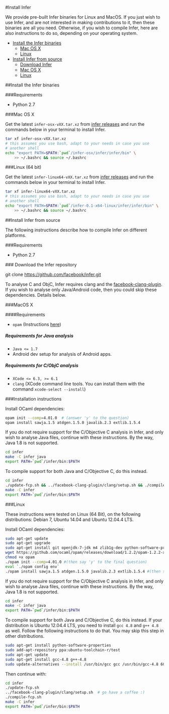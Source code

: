 #Install Infer

We provide pre-built Infer binaries for Linux and MacOS.
If you just wish to use Infer, and are not interested in making contributions to it, then these binaries are all you need.
Otherwise, if you wish to compile Infer, here are also instructions to do so, depending on your operating system.

- [Install the Infer binaries](INSTALL.md#install-the-infer-binaries)
	- [Mac OS X](INSTALL.md#mac-os-x)
	- [Linux](INSTALL.md#linux-64-bit)
- [Install Infer from source](INSTALL.md#install-infer-from-source)
	- [Download Infer](INSTALL.md#download-infer)
	- [Mac OS X](INSTALL.md#macos-x)
	- [Linux](INSTALL.md#linux)

##Install the Infer binaries

###Requirements

- Python 2.7

###Mac OS X 

Get the latest `infer-osx-vXX.tar.xz` from [infer releases](https://github.com/facebook/infer/releases) and run the commands below in your terminal to install Infer.

 ```bash
tar xf infer-osx-vXX.tar.xz
# this assumes you use bash, adapt to your needs in case you use
# another shell
echo "export PATH=$PATH:`pwd`/infer-osx/infer/infer/bin" \
     >> ~/.bashrc && source ~/.bashrc
```

###Linux (64 bit)

Get the latest `infer-linux64-vXX.tar.xz` from [infer releases](https://github.com/facebook/infer/releases) and run the commands below in your terminal to install Infer.

 ```bash
tar xf infer-linux64-vXX.tar.xz 
# this assumes you use bash, adapt to your needs in case you use
# another shell
echo "export PATH=$PATH:`pwd`/infer-0.1-x64-linux/infer/infer/bin" \
     >> ~/.bashrc && source ~/.bashrc
```


##Install Infer from source

The following instructions describe how to compile Infer on different platforms. 

###Requirements

- Python 2.7

###<a name="download"></a> Download the Infer repository

git clone https://github.com/facebook/infer.git

To analyse C and ObjC, Infer requires clang and the [facebook-clang-plugin](https://github.com/facebook/facebook-clang-plugins). If you wish to analyse only Java/Android code, then you could skip these dependencies. Details below.

###MacOS X 

####Requirements

- `opam` (Instructions [here](https://opam.ocaml.org/doc/Install.html#OSX))

##### Requirements for Java analysis
- `Java <= 1.7`
- Android dev setup for analysis of Android apps.

##### Requirements for C/ObjC analysis 
- `XCode <= 6.3, >= 6.1`
- `clang` (XCode command line tools. You can install them with the command `xcode-select --install`)

###Installation instructions

Install OCaml dependencies:
```bash
opam init --comp=4.01.0  # (answer 'y' to the question)
opam install sawja.1.5 atdgen.1.5.0 javalib.2.3 extlib.1.5.4
```

If you do not require support for the C/Objective C analysis in Infer, and only wish to analyse Java files, continue with these instructions. By the way, Java 1.8 is not supported.

```bash
cd infer
make -C infer java
export PATH=`pwd`/infer/bin:$PATH
```
To compile support for both Java and C/Objective C, do this instead.

```bash
cd infer
./update-fcp.sh && ../facebook-clang-plugin/clang/setup.sh && ./compile-fcp.sh # go have a coffee :)
make -C infer
export PATH=`pwd`/infer/bin:$PATH
```

###Linux

These instructions were tested on Linux (64 Bit), on the following distributions: Debian 7, Ubuntu 14.04 and Ubuntu 12.04.4 LTS.

Install OCaml dependencies:
```bash
sudo apt-get update
sudo apt-get upgrade
sudo apt-get install git openjdk-7-jdk m4 zlib1g-dev python-software-properties build-essential libgmp-dev libmpfr-dev libmpc-dev unzip
wget https://github.com/ocaml/opam/releases/download/1.2.2/opam-1.2.2-x86_64-Linux -O opam
chmod +x opam
./opam init --comp=4.01.0 #(then say 'y' to the final question)
eval `./opam config env`
./opam install sawja.1.5 atdgen.1.5.0 javalib.2.3 extlib.1.5.4 #(then say 'y' to the question)
```
​If you do not require support for the C/Objective C analysis in Infer, and only wish to analyse Java files, continue with these instructions. By the way, Java 1.8 is not supported.

```bash
cd infer
make -C infer java
export PATH=`pwd`/infer/bin:$PATH
```

To compile support for both Java and C/Objective C, do this instead. If your distribution is Ubuntu 12.04.4 LTS, you need to install `gcc 4.8` and  `g++ 4.8` as well. Follow the following instructions to do that. You may skip this step in other distributions.

```bash
sudo apt-get install python-software-properties
sudo add-apt-repository ppa:ubuntu-toolchain-r/test
sudo apt-get update
sudo apt-get install gcc-4.8 g++-4.8
sudo update-alternatives --install /usr/bin/gcc gcc /usr/bin/gcc-4.8 60 --slave /usr/bin/g++ g++ /usr/bin/g++-4.8
``` 

Then continue with:

```bash
cd infer
./update-fcp.sh
../facebook-clang-plugin/clang/setup.sh  # go have a coffee :)
./compile-fcp.sh
make -C infer
export PATH=`pwd`/infer/bin:$PATH
```